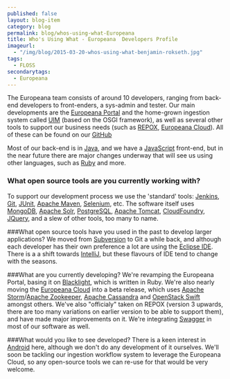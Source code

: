 ```yaml
---
published: false
layout: blog-item
category: blog
permalink: blog/whos-using-what-Europeana
title: Who's Using What - Europeana  Developers Profile
imageurl: 
  - "/img/blog/2015-03-20-whos-using-what-benjamin-rokseth.jpg"
tags: 
  - FLOSS
secondarytags:
  - Europeana
---
```

The Europeana team consists of around 10 developers, ranging from back-end developers to front-enders, a sys-admin and tester. Our main developments are the [Europeana Portal](europeana.eu) and the home-grown ingestion system called [UIM](https://github.com/europeana/uim-europeana) (based on the OSGI framework), as well as several other tools to support our business needs (such as [REPOX](https://github.com/europeana/REPOX), [Europeana Cloud](https://github.com/europeana/Europeana-Cloud)). All of these can be found on our [GitHub](https://github.com/europeana)

Most of our back-end is in [Java](https://java.com/en/), and we have a [JavaScript](https://www.javascript.com/) front-end, but in the near future there are major changes underway that will see us using other languages, such as [Ruby](https://www.ruby-lang.org/en/) and more.

### What open source tools are you currently working with?
To support our development process we use the 'standard' tools: [Jenkins](https://jenkins-ci.org/), [Git](https://git-scm.com/), [JUnit](http://junit.org/), [Apache Maven](https://maven.apache.org/), [Selenium](http://www.seleniumhq.org/), etc. The software itself uses [MongoDB](https://www.mongodb.org/), [Apache Solr](http://lucene.apache.org/solr/), [PostgreSQL](http://www.postgresql.org/), [Apache Tomcat](http://tomcat.apache.org/), [CloudFoundry](https://www.cloudfoundry.org/index.html), [JQuery](https://jquery.com/), and a slew of other tools, too many to name.

###What open source tools have you used in the past to develop larger applications?
We moved from [Subversion](https://subversion.apache.org/) to Git a while back, and although each developer has their own preference a lot are using the [Eclipse IDE](https://eclipse.org/downloads/). There is a a shift towards [IntelliJ](https://www.jetbrains.com/idea/), but these flavours of IDE tend to change with the seasons. 

###What are you currently developing?
We're revamping the Europeana Portal, basing it on [Blacklight](http://projectblacklight.org/), which is written in Ruby. We're also nearly moving the [Europeana Cloud](http://pro.europeana.eu/structure/europeana-cloud) into a beta release, which uses [Apache Storm](https://storm.apache.org/)/[Apache Zookeeper](https://zookeeper.apache.org/), [Apache Cassandra](http://cassandra.apache.org/) and [OpenStack Swift](http://docs.openstack.org/developer/swift/) amongst others.
We've also "officialy" taken on REPOX (version 3 upwards, there are too many variations on earlier version to be able to support them), and have made major improvements on it. We're integrating [Swagger](http://swagger.io/) in most of our software as well.

###What would you like to see developed?
There is a keen interest in [Android](http://developer.android.com/reference/android/os/package-summary.html) here, although we don't do any development of it ourselves. We'll soon be tackling our ingestion workflow system to leverage the Europeana Cloud, so any open-source tools we can re-use for that would be very welcome.
